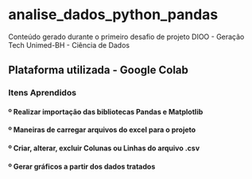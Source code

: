# analise_dados_python_pandas
Conteúdo gerado durante o primeiro desafio de projeto DIOO - Geração Tech Unimed-BH - Ciência de Dados

## Plataforma utilizada - Google Colab

### Itens Aprendidos
#### º Realizar importação das bibliotecas Pandas e Matplotlib
#### º Maneiras de carregar arquivos do excel para o projeto
#### º Criar, alterar, excluir Colunas ou Linhas do arquivo .csv
#### º Gerar gráficos a partir dos dados tratados
